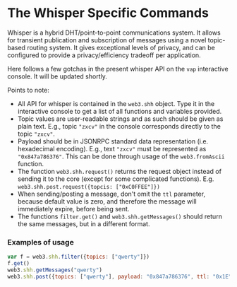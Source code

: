 # The Whisper Specific Commands

Whisper is a hybrid DHT/point-to-point communications system. It allows for transient publication and subscription of messages using a novel topic-based routing system. It gives exceptional levels of privacy, and can be configured to provide a privacy/efficiency tradeoff per application.

Here follows a few gotchas in the present whisper API on the `vap` interactive console. It will be updated shortly.

Points to note:
- All API for whisper is contained in the `web3.shh` object. Type it in the interactive console to get a list of all functions and variables provided.
- Topic values are user-readable strings and as such should be given as plain text. E.g., topic `"zxcv"` in the console corresponds directly to the topic `"zxcv"`.
- Payload should be in JSONRPC standard data representation (i.e. hexadecimal encoding). E.g., text `"zxcv"` must be represented as `"0x847a786376"`. This can be done through usage of the `web3.fromAscii` function.
- The function `web3.shh.request()` returns the request object instead of sending it to the core (except for some complicated functions). E.g. `web3.shh.post.request({topcis: ["0xC0FFEE"]})`
- When sending/posting a message, don't omit the `ttl` parameter, because default value is zero, and therefore the message will immediately expire, before being sent.
- The functions `filter.get()` and `web3.shh.getMessages()` should return the same messages, but in a different format.

### Examples of usage

```javascript
var f = web3.shh.filter({topics: ["qwerty"]})
f.get()
web3.shh.getMessages("qwerty")
web3.shh.post({topics: ["qwerty"], payload: "0x847a786376", ttl: "0x1E", workToProve: "0x9" })
```